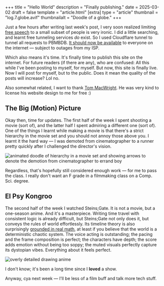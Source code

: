 +++
title = "Hello World"
description = "Finally publishing."
date = 2025-03-02
draft = false
template = "article.html"
[extra]
type = "article"
thumbnail = "log.7.globe.avif"
thumbnailalt = "Doodle of a globe."
+++

Just a few hours after writing last week's post, I very soon realized limiting [free speech](/lab/free-speech) to a small subset of people is very ironic. I did a little searching, and learnt free tunneling services *do* exist. So I used Cloudflare tunnel to tunnel all requests to PBMBDB. [It should now be available](/lab/free-speech) to everyone on the internet — subject to outages from my ISP.

Which also means it's time. It's finally time to publish this site on the internet. For future readers (if there are any), who are confused: All this while I've been posting to myself, for myself. But now, this site is finally live. Now I will post for myself, but to the public. Does it mean the quality of the posts will increase? Lol no.

Also somewhat related, I want to thank [Tom MacWright](https://macwright.com). He was very kind to license his website design to me for free :)

## The Big (Motion) Picture

Okay then, time for updates. The first half of the week I spent shooting a movie (sort of), and the latter half I spent admiring a different one (sort of). One of the things I learnt while making a movie is that there's a strict hierarchy in the movie set and you should not annoy those above you. I learnt it the hard way — I was demoted from cinematographer to a runner pretty quickly after I challenged the director's vision.

![animated doodle of hierarchy in a movie set and showing arrows to denote the demotion from cinematographer to errand boy](/media/log/movie-set-hierarchy.avif)

Regardless, that's hopefully still considered enough work — for me to pass the class. I really don't want an F grade in a filmmaking class on a Comp. Sci. degree.

## El Psy Kongroo

The second half of the week I watched Steins;Gate. It is not a movie, but a one-season anime. And it's a masterpiece. Writing time travel with consistent logic is already difficult, but Steins;Gate not only does it, but conveys the rules of world effortlessly. Its timeline theory is also surprisingly [grounded in real math](https://en.wikipedia.org/wiki/Attractor), at least if you believe that the world is a deterministic chaotic system. The voice acting is outstanding; the pacing and the frame composition is perfect; the characters have depth; the score adds emotion without being too soppy; the muted visuals perfectly capture its dystopian vibes. Everything about it feels perfect.

![overly detailed drawing anime](/media/log/steins-gate-pin.avif)

I don't know; it's been a long time since I **loved** a show.

Anyway, cya next week — I'll be less of a film buff and talk more tech stuff.
